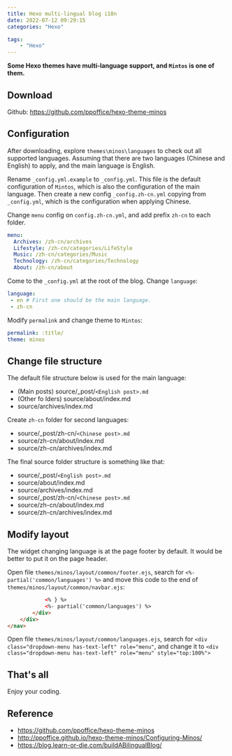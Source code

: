 ```yaml
---
title: Hexo multi-lingual blog i18n
date: 2022-07-12 09:29:15
categories: "Hexo"

tags: 
    - "Hexo"
---
```


**Some Hexo themes have multi-language support, and `Mintos` is one of them.**

## Download
Github: https://github.com/ppoffice/hexo-theme-minos

## Configuration
After downloading, explore `themes\minos\languages` to check out all supported languages. Assuming that there are two languages (Chinese and English) to apply, and the main language is English.

Rename `_config.yml.example` to `_config.yml`. This file is the default configuration of `Mintos`, which is also the configuration of the main language.
Then create a new config `_config.zh-cn.yml` copying from `_config.yml`, which is the configuration when applying Chinese.

Change `menu` config on `config.zh-cn.yml`, and add prefix `zh-cn` to each folder.
```yaml
menu:
  Archives: /zh-cn/archives
  Lifestyle: /zh-cn/categories/LifeStyle
  Music: /zh-cn/categories/Music
  Technology: /zh-cn/categories/Technology
  About: /zh-cn/about
```

Come to the `_config.yml` at the root of the blog. Change `language`:
```yaml
language:
 - en # First one should be the main language.
 - zh-cn
```

Modify `permalink` and change theme to `Mintos`:
```yaml
permalink: :title/
theme: minos
```

## Change file structure
The default file structure below is used for the main language:
 - (Main posts) source/_post/`<English post>.md`
 - (Other fo lders) source/about/index.md
 - source/archives/index.md

Create `zh-cn` folder for second languages:
 - source/_post/zh-cn/`<Chinese post>.md`
 - source/zh-cn/about/index.md
 - source/zh-cn/archives/index.md

The final source folder structure is something like that:
 - source/_post/`<English post>.md`
 - source/about/index.md
 - source/archives/index.md
 - source/_post/zh-cn/`<Chinese post>.md`
 - source/zh-cn/about/index.md
 - source/zh-cn/archives/index.md

## Modify layout
The widget changing language is at the page footer by default. It would be better to put it on the page header.

Open file `themes/minos/layout/common/footer.ejs`, search for `<%- partial('common/languages') %>` and move this code to the end of `themes/minos/layout/common/navbar.ejs`:
```html
            <% } %>
            <%- partial('common/languages') %>
        </div>
    </div>
</nav>
```

Open file `themes/minos/layout/common/languages.ejs`, search for `<div class="dropdown-menu has-text-left" role="menu"`, and change it to `<div class="dropdown-menu has-text-left" role="menu" style="top:100%">`

## That's all
Enjoy your coding.

## Reference
 - https://github.com/ppoffice/hexo-theme-minos
 - http://ppoffice.github.io/hexo-theme-minos/Configuring-Minos/
 - https://blog.learn-or-die.com/buildABilingualBlog/